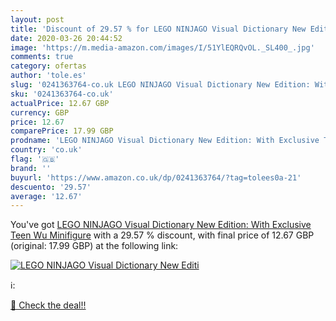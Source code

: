 ```yaml
---
layout: post
title: 'Discount of 29.57 % for LEGO NINJAGO Visual Dictionary New Editi'
date: 2020-03-26 20:44:52
image: 'https://m.media-amazon.com/images/I/51YlEQRQvOL._SL400_.jpg'
comments: true
category: ofertas
author: 'tole.es'
slug: '0241363764-co.uk LEGO NINJAGO Visual Dictionary New Edition: With...'
sku: '0241363764-co.uk'
actualPrice: 12.67 GBP
currency: GBP
price: 12.67
comparePrice: 17.99 GBP
prodname: 'LEGO NINJAGO Visual Dictionary New Edition: With Exclusive Teen Wu Minifigure'
country: 'co.uk'
flag: '🇬🇧'
brand: ''
buyurl: 'https://www.amazon.co.uk/dp/0241363764/?tag=tolees0a-21'
descuento: '29.57'
average: '12.67'
---
```


You've got [LEGO NINJAGO Visual Dictionary New Edition: With Exclusive Teen Wu Minifigure](https://www.amazon.co.uk/dp/0241363764/?tag=tolees0a-21) with a  29.57 % discount, with final price of 12.67 GBP (original: 17.99 GBP) at the following link:

[![LEGO NINJAGO Visual Dictionary New Editi](https://m.media-amazon.com/images/I/51YlEQRQvOL._SL400_.jpg)](https://www.amazon.co.uk/dp/0241363764/?tag=tolees0a-21)

ℹ️:


[🛒 Check the deal!!](https://www.amazon.co.uk/dp/0241363764/?tag=tolees0a-21)
